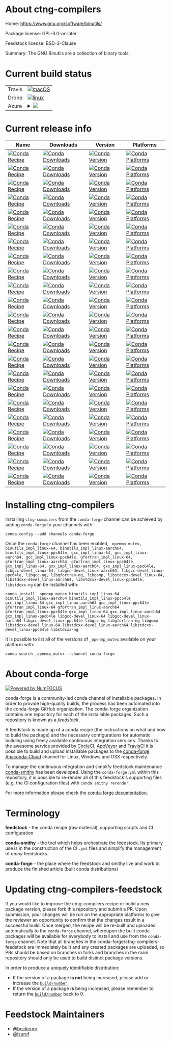 About ctng-compilers
====================

Home: https://www.gnu.org/software/binutils/

Package license: GPL-3.0-or-later

Feedstock license: BSD-3-Clause

Summary: The GNU Binutils are a collection of binary tools.



Current build status
====================


<table><tr>
    <td>Travis</td>
    <td>
      <a href="https://travis-ci.com/conda-forge/ctng-compilers-feedstock">
        <img alt="macOS" src="https://img.shields.io/travis/com/conda-forge/ctng-compilers-feedstock/master.svg?label=macOS">
      </a>
    </td>
  </tr><tr>
    <td>Drone</td>
    <td>
      <a href="https://cloud.drone.io/conda-forge/ctng-compilers-feedstock">
        <img alt="linux" src="https://img.shields.io/drone/build/conda-forge/ctng-compilers-feedstock/master.svg?label=Linux">
      </a>
    </td>
  </tr>
    
  <tr>
    <td>Azure</td>
    <td>
      <details>
        <summary>
          <a href="https://dev.azure.com/conda-forge/feedstock-builds/_build/latest?definitionId=8107&branchName=master">
            <img src="https://dev.azure.com/conda-forge/feedstock-builds/_apis/build/status/ctng-compilers-feedstock?branchName=master">
          </a>
        </summary>
        <table>
          <thead><tr><th>Variant</th><th>Status</th></tr></thead>
          <tbody><tr>
              <td>linux_64_ctng_binutils2.29.1ctng_cpu_archaarch64ctng_gcc7.5.0ctng_target_platformlinux-aarch64old_ctng_vendorconda_cos7target_platformlinux-64</td>
              <td>
                <a href="https://dev.azure.com/conda-forge/feedstock-builds/_build/latest?definitionId=8107&branchName=master">
                  <img src="https://dev.azure.com/conda-forge/feedstock-builds/_apis/build/status/ctng-compilers-feedstock?branchName=master&jobName=linux&configuration=linux_64_ctng_binutils2.29.1ctng_cpu_archaarch64ctng_gcc7.5.0ctng_target_platformlinux-aarch64old_ctng_vendorconda_cos7target_platformlinux-64" alt="variant">
                </a>
              </td>
            </tr><tr>
              <td>linux_64_ctng_binutils2.29.1ctng_cpu_archaarch64ctng_gcc8.4.0ctng_target_platformlinux-aarch64old_ctng_vendorconda_cos7target_platformlinux-64</td>
              <td>
                <a href="https://dev.azure.com/conda-forge/feedstock-builds/_build/latest?definitionId=8107&branchName=master">
                  <img src="https://dev.azure.com/conda-forge/feedstock-builds/_apis/build/status/ctng-compilers-feedstock?branchName=master&jobName=linux&configuration=linux_64_ctng_binutils2.29.1ctng_cpu_archaarch64ctng_gcc8.4.0ctng_target_platformlinux-aarch64old_ctng_vendorconda_cos7target_platformlinux-64" alt="variant">
                </a>
              </td>
            </tr><tr>
              <td>linux_64_ctng_binutils2.29.1ctng_cpu_archaarch64ctng_gcc9.3.0ctng_target_platformlinux-aarch64old_ctng_vendorconda_cos7target_platformlinux-64</td>
              <td>
                <a href="https://dev.azure.com/conda-forge/feedstock-builds/_build/latest?definitionId=8107&branchName=master">
                  <img src="https://dev.azure.com/conda-forge/feedstock-builds/_apis/build/status/ctng-compilers-feedstock?branchName=master&jobName=linux&configuration=linux_64_ctng_binutils2.29.1ctng_cpu_archaarch64ctng_gcc9.3.0ctng_target_platformlinux-aarch64old_ctng_vendorconda_cos7target_platformlinux-64" alt="variant">
                </a>
              </td>
            </tr><tr>
              <td>linux_64_ctng_binutils2.31.1ctng_cpu_archpowerpc64lectng_gcc7.5.0ctng_target_platformlinux-ppc64leold_ctng_vendorconda_cos7target_platformlinux-64</td>
              <td>
                <a href="https://dev.azure.com/conda-forge/feedstock-builds/_build/latest?definitionId=8107&branchName=master">
                  <img src="https://dev.azure.com/conda-forge/feedstock-builds/_apis/build/status/ctng-compilers-feedstock?branchName=master&jobName=linux&configuration=linux_64_ctng_binutils2.31.1ctng_cpu_archpowerpc64lectng_gcc7.5.0ctng_target_platformlinux-ppc64leold_ctng_vendorconda_cos7target_platformlinux-64" alt="variant">
                </a>
              </td>
            </tr><tr>
              <td>linux_64_ctng_binutils2.31.1ctng_cpu_archpowerpc64lectng_gcc8.4.0ctng_target_platformlinux-ppc64leold_ctng_vendorconda_cos7target_platformlinux-64</td>
              <td>
                <a href="https://dev.azure.com/conda-forge/feedstock-builds/_build/latest?definitionId=8107&branchName=master">
                  <img src="https://dev.azure.com/conda-forge/feedstock-builds/_apis/build/status/ctng-compilers-feedstock?branchName=master&jobName=linux&configuration=linux_64_ctng_binutils2.31.1ctng_cpu_archpowerpc64lectng_gcc8.4.0ctng_target_platformlinux-ppc64leold_ctng_vendorconda_cos7target_platformlinux-64" alt="variant">
                </a>
              </td>
            </tr><tr>
              <td>linux_64_ctng_binutils2.31.1ctng_cpu_archpowerpc64lectng_gcc9.3.0ctng_target_platformlinux-ppc64leold_ctng_vendorconda_cos7target_platformlinux-64</td>
              <td>
                <a href="https://dev.azure.com/conda-forge/feedstock-builds/_build/latest?definitionId=8107&branchName=master">
                  <img src="https://dev.azure.com/conda-forge/feedstock-builds/_apis/build/status/ctng-compilers-feedstock?branchName=master&jobName=linux&configuration=linux_64_ctng_binutils2.31.1ctng_cpu_archpowerpc64lectng_gcc9.3.0ctng_target_platformlinux-ppc64leold_ctng_vendorconda_cos7target_platformlinux-64" alt="variant">
                </a>
              </td>
            </tr><tr>
              <td>linux_64_ctng_binutils2.31.1ctng_cpu_archx86_64ctng_gcc7.5.0ctng_target_platformlinux-64old_ctng_vendorconda_cos6target_platformlinux-64</td>
              <td>
                <a href="https://dev.azure.com/conda-forge/feedstock-builds/_build/latest?definitionId=8107&branchName=master">
                  <img src="https://dev.azure.com/conda-forge/feedstock-builds/_apis/build/status/ctng-compilers-feedstock?branchName=master&jobName=linux&configuration=linux_64_ctng_binutils2.31.1ctng_cpu_archx86_64ctng_gcc7.5.0ctng_target_platformlinux-64old_ctng_vendorconda_cos6target_platformlinux-64" alt="variant">
                </a>
              </td>
            </tr><tr>
              <td>linux_64_ctng_binutils2.31.1ctng_cpu_archx86_64ctng_gcc8.4.0ctng_target_platformlinux-64old_ctng_vendorconda_cos6target_platformlinux-64</td>
              <td>
                <a href="https://dev.azure.com/conda-forge/feedstock-builds/_build/latest?definitionId=8107&branchName=master">
                  <img src="https://dev.azure.com/conda-forge/feedstock-builds/_apis/build/status/ctng-compilers-feedstock?branchName=master&jobName=linux&configuration=linux_64_ctng_binutils2.31.1ctng_cpu_archx86_64ctng_gcc8.4.0ctng_target_platformlinux-64old_ctng_vendorconda_cos6target_platformlinux-64" alt="variant">
                </a>
              </td>
            </tr><tr>
              <td>linux_64_ctng_binutils2.31.1ctng_cpu_archx86_64ctng_gcc9.3.0ctng_target_platformlinux-64old_ctng_vendorconda_cos6target_platformlinux-64</td>
              <td>
                <a href="https://dev.azure.com/conda-forge/feedstock-builds/_build/latest?definitionId=8107&branchName=master">
                  <img src="https://dev.azure.com/conda-forge/feedstock-builds/_apis/build/status/ctng-compilers-feedstock?branchName=master&jobName=linux&configuration=linux_64_ctng_binutils2.31.1ctng_cpu_archx86_64ctng_gcc9.3.0ctng_target_platformlinux-64old_ctng_vendorconda_cos6target_platformlinux-64" alt="variant">
                </a>
              </td>
            </tr><tr>
              <td>linux_aarch64_ctng_binutils2.29.1ctng_cpu_archaarch64ctng_gcc7.5.0ctng_target_platformlinux-aarch64old_ctng_vendorconda_cos7target_platformlinux-aarch64</td>
              <td>
                <a href="https://dev.azure.com/conda-forge/feedstock-builds/_build/latest?definitionId=8107&branchName=master">
                  <img src="https://dev.azure.com/conda-forge/feedstock-builds/_apis/build/status/ctng-compilers-feedstock?branchName=master&jobName=linux&configuration=linux_aarch64_ctng_binutils2.29.1ctng_cpu_archaarch64ctng_gcc7.5.0ctng_target_platformlinux-aarch64old_ctng_vendorconda_cos7target_platformlinux-aarch64" alt="variant">
                </a>
              </td>
            </tr><tr>
              <td>linux_aarch64_ctng_binutils2.29.1ctng_cpu_archaarch64ctng_gcc8.4.0ctng_target_platformlinux-aarch64old_ctng_vendorconda_cos7target_platformlinux-aarch64</td>
              <td>
                <a href="https://dev.azure.com/conda-forge/feedstock-builds/_build/latest?definitionId=8107&branchName=master">
                  <img src="https://dev.azure.com/conda-forge/feedstock-builds/_apis/build/status/ctng-compilers-feedstock?branchName=master&jobName=linux&configuration=linux_aarch64_ctng_binutils2.29.1ctng_cpu_archaarch64ctng_gcc8.4.0ctng_target_platformlinux-aarch64old_ctng_vendorconda_cos7target_platformlinux-aarch64" alt="variant">
                </a>
              </td>
            </tr><tr>
              <td>linux_aarch64_ctng_binutils2.29.1ctng_cpu_archaarch64ctng_gcc9.3.0ctng_target_platformlinux-aarch64old_ctng_vendorconda_cos7target_platformlinux-aarch64</td>
              <td>
                <a href="https://dev.azure.com/conda-forge/feedstock-builds/_build/latest?definitionId=8107&branchName=master">
                  <img src="https://dev.azure.com/conda-forge/feedstock-builds/_apis/build/status/ctng-compilers-feedstock?branchName=master&jobName=linux&configuration=linux_aarch64_ctng_binutils2.29.1ctng_cpu_archaarch64ctng_gcc9.3.0ctng_target_platformlinux-aarch64old_ctng_vendorconda_cos7target_platformlinux-aarch64" alt="variant">
                </a>
              </td>
            </tr><tr>
              <td>linux_ppc64le_ctng_binutils2.31.1ctng_cpu_archpowerpc64lectng_gcc7.5.0ctng_target_platformlinux-ppc64leold_ctng_vendorconda_cos7target_platformlinux-ppc64le</td>
              <td>
                <a href="https://dev.azure.com/conda-forge/feedstock-builds/_build/latest?definitionId=8107&branchName=master">
                  <img src="https://dev.azure.com/conda-forge/feedstock-builds/_apis/build/status/ctng-compilers-feedstock?branchName=master&jobName=linux&configuration=linux_ppc64le_ctng_binutils2.31.1ctng_cpu_archpowerpc64lectng_gcc7.5.0ctng_target_platformlinux-ppc64leold_ctng_vendorconda_cos7target_platformlinux-ppc64le" alt="variant">
                </a>
              </td>
            </tr><tr>
              <td>linux_ppc64le_ctng_binutils2.31.1ctng_cpu_archpowerpc64lectng_gcc8.4.0ctng_target_platformlinux-ppc64leold_ctng_vendorconda_cos7target_platformlinux-ppc64le</td>
              <td>
                <a href="https://dev.azure.com/conda-forge/feedstock-builds/_build/latest?definitionId=8107&branchName=master">
                  <img src="https://dev.azure.com/conda-forge/feedstock-builds/_apis/build/status/ctng-compilers-feedstock?branchName=master&jobName=linux&configuration=linux_ppc64le_ctng_binutils2.31.1ctng_cpu_archpowerpc64lectng_gcc8.4.0ctng_target_platformlinux-ppc64leold_ctng_vendorconda_cos7target_platformlinux-ppc64le" alt="variant">
                </a>
              </td>
            </tr><tr>
              <td>linux_ppc64le_ctng_binutils2.31.1ctng_cpu_archpowerpc64lectng_gcc9.3.0ctng_target_platformlinux-ppc64leold_ctng_vendorconda_cos7target_platformlinux-ppc64le</td>
              <td>
                <a href="https://dev.azure.com/conda-forge/feedstock-builds/_build/latest?definitionId=8107&branchName=master">
                  <img src="https://dev.azure.com/conda-forge/feedstock-builds/_apis/build/status/ctng-compilers-feedstock?branchName=master&jobName=linux&configuration=linux_ppc64le_ctng_binutils2.31.1ctng_cpu_archpowerpc64lectng_gcc9.3.0ctng_target_platformlinux-ppc64leold_ctng_vendorconda_cos7target_platformlinux-ppc64le" alt="variant">
                </a>
              </td>
            </tr>
          </tbody>
        </table>
      </details>
    </td>
  </tr>
</table>

Current release info
====================

| Name | Downloads | Version | Platforms |
| --- | --- | --- | --- |
| [![Conda Recipe](https://img.shields.io/badge/recipe-_openmp_mutex-green.svg)](https://anaconda.org/conda-forge/_openmp_mutex) | [![Conda Downloads](https://img.shields.io/conda/dn/conda-forge/_openmp_mutex.svg)](https://anaconda.org/conda-forge/_openmp_mutex) | [![Conda Version](https://img.shields.io/conda/vn/conda-forge/_openmp_mutex.svg)](https://anaconda.org/conda-forge/_openmp_mutex) | [![Conda Platforms](https://img.shields.io/conda/pn/conda-forge/_openmp_mutex.svg)](https://anaconda.org/conda-forge/_openmp_mutex) |
| [![Conda Recipe](https://img.shields.io/badge/recipe-binutils_impl_linux--64-green.svg)](https://anaconda.org/conda-forge/binutils_impl_linux-64) | [![Conda Downloads](https://img.shields.io/conda/dn/conda-forge/binutils_impl_linux-64.svg)](https://anaconda.org/conda-forge/binutils_impl_linux-64) | [![Conda Version](https://img.shields.io/conda/vn/conda-forge/binutils_impl_linux-64.svg)](https://anaconda.org/conda-forge/binutils_impl_linux-64) | [![Conda Platforms](https://img.shields.io/conda/pn/conda-forge/binutils_impl_linux-64.svg)](https://anaconda.org/conda-forge/binutils_impl_linux-64) |
| [![Conda Recipe](https://img.shields.io/badge/recipe-binutils_impl_linux--aarch64-green.svg)](https://anaconda.org/conda-forge/binutils_impl_linux-aarch64) | [![Conda Downloads](https://img.shields.io/conda/dn/conda-forge/binutils_impl_linux-aarch64.svg)](https://anaconda.org/conda-forge/binutils_impl_linux-aarch64) | [![Conda Version](https://img.shields.io/conda/vn/conda-forge/binutils_impl_linux-aarch64.svg)](https://anaconda.org/conda-forge/binutils_impl_linux-aarch64) | [![Conda Platforms](https://img.shields.io/conda/pn/conda-forge/binutils_impl_linux-aarch64.svg)](https://anaconda.org/conda-forge/binutils_impl_linux-aarch64) |
| [![Conda Recipe](https://img.shields.io/badge/recipe-binutils_impl_linux--ppc64le-green.svg)](https://anaconda.org/conda-forge/binutils_impl_linux-ppc64le) | [![Conda Downloads](https://img.shields.io/conda/dn/conda-forge/binutils_impl_linux-ppc64le.svg)](https://anaconda.org/conda-forge/binutils_impl_linux-ppc64le) | [![Conda Version](https://img.shields.io/conda/vn/conda-forge/binutils_impl_linux-ppc64le.svg)](https://anaconda.org/conda-forge/binutils_impl_linux-ppc64le) | [![Conda Platforms](https://img.shields.io/conda/pn/conda-forge/binutils_impl_linux-ppc64le.svg)](https://anaconda.org/conda-forge/binutils_impl_linux-ppc64le) |
| [![Conda Recipe](https://img.shields.io/badge/recipe-gcc_impl_linux--64-green.svg)](https://anaconda.org/conda-forge/gcc_impl_linux-64) | [![Conda Downloads](https://img.shields.io/conda/dn/conda-forge/gcc_impl_linux-64.svg)](https://anaconda.org/conda-forge/gcc_impl_linux-64) | [![Conda Version](https://img.shields.io/conda/vn/conda-forge/gcc_impl_linux-64.svg)](https://anaconda.org/conda-forge/gcc_impl_linux-64) | [![Conda Platforms](https://img.shields.io/conda/pn/conda-forge/gcc_impl_linux-64.svg)](https://anaconda.org/conda-forge/gcc_impl_linux-64) |
| [![Conda Recipe](https://img.shields.io/badge/recipe-gcc_impl_linux--aarch64-green.svg)](https://anaconda.org/conda-forge/gcc_impl_linux-aarch64) | [![Conda Downloads](https://img.shields.io/conda/dn/conda-forge/gcc_impl_linux-aarch64.svg)](https://anaconda.org/conda-forge/gcc_impl_linux-aarch64) | [![Conda Version](https://img.shields.io/conda/vn/conda-forge/gcc_impl_linux-aarch64.svg)](https://anaconda.org/conda-forge/gcc_impl_linux-aarch64) | [![Conda Platforms](https://img.shields.io/conda/pn/conda-forge/gcc_impl_linux-aarch64.svg)](https://anaconda.org/conda-forge/gcc_impl_linux-aarch64) |
| [![Conda Recipe](https://img.shields.io/badge/recipe-gcc_impl_linux--ppc64le-green.svg)](https://anaconda.org/conda-forge/gcc_impl_linux-ppc64le) | [![Conda Downloads](https://img.shields.io/conda/dn/conda-forge/gcc_impl_linux-ppc64le.svg)](https://anaconda.org/conda-forge/gcc_impl_linux-ppc64le) | [![Conda Version](https://img.shields.io/conda/vn/conda-forge/gcc_impl_linux-ppc64le.svg)](https://anaconda.org/conda-forge/gcc_impl_linux-ppc64le) | [![Conda Platforms](https://img.shields.io/conda/pn/conda-forge/gcc_impl_linux-ppc64le.svg)](https://anaconda.org/conda-forge/gcc_impl_linux-ppc64le) |
| [![Conda Recipe](https://img.shields.io/badge/recipe-gfortran_impl_linux--64-green.svg)](https://anaconda.org/conda-forge/gfortran_impl_linux-64) | [![Conda Downloads](https://img.shields.io/conda/dn/conda-forge/gfortran_impl_linux-64.svg)](https://anaconda.org/conda-forge/gfortran_impl_linux-64) | [![Conda Version](https://img.shields.io/conda/vn/conda-forge/gfortran_impl_linux-64.svg)](https://anaconda.org/conda-forge/gfortran_impl_linux-64) | [![Conda Platforms](https://img.shields.io/conda/pn/conda-forge/gfortran_impl_linux-64.svg)](https://anaconda.org/conda-forge/gfortran_impl_linux-64) |
| [![Conda Recipe](https://img.shields.io/badge/recipe-gfortran_impl_linux--aarch64-green.svg)](https://anaconda.org/conda-forge/gfortran_impl_linux-aarch64) | [![Conda Downloads](https://img.shields.io/conda/dn/conda-forge/gfortran_impl_linux-aarch64.svg)](https://anaconda.org/conda-forge/gfortran_impl_linux-aarch64) | [![Conda Version](https://img.shields.io/conda/vn/conda-forge/gfortran_impl_linux-aarch64.svg)](https://anaconda.org/conda-forge/gfortran_impl_linux-aarch64) | [![Conda Platforms](https://img.shields.io/conda/pn/conda-forge/gfortran_impl_linux-aarch64.svg)](https://anaconda.org/conda-forge/gfortran_impl_linux-aarch64) |
| [![Conda Recipe](https://img.shields.io/badge/recipe-gfortran_impl_linux--ppc64le-green.svg)](https://anaconda.org/conda-forge/gfortran_impl_linux-ppc64le) | [![Conda Downloads](https://img.shields.io/conda/dn/conda-forge/gfortran_impl_linux-ppc64le.svg)](https://anaconda.org/conda-forge/gfortran_impl_linux-ppc64le) | [![Conda Version](https://img.shields.io/conda/vn/conda-forge/gfortran_impl_linux-ppc64le.svg)](https://anaconda.org/conda-forge/gfortran_impl_linux-ppc64le) | [![Conda Platforms](https://img.shields.io/conda/pn/conda-forge/gfortran_impl_linux-ppc64le.svg)](https://anaconda.org/conda-forge/gfortran_impl_linux-ppc64le) |
| [![Conda Recipe](https://img.shields.io/badge/recipe-gxx_impl_linux--64-green.svg)](https://anaconda.org/conda-forge/gxx_impl_linux-64) | [![Conda Downloads](https://img.shields.io/conda/dn/conda-forge/gxx_impl_linux-64.svg)](https://anaconda.org/conda-forge/gxx_impl_linux-64) | [![Conda Version](https://img.shields.io/conda/vn/conda-forge/gxx_impl_linux-64.svg)](https://anaconda.org/conda-forge/gxx_impl_linux-64) | [![Conda Platforms](https://img.shields.io/conda/pn/conda-forge/gxx_impl_linux-64.svg)](https://anaconda.org/conda-forge/gxx_impl_linux-64) |
| [![Conda Recipe](https://img.shields.io/badge/recipe-gxx_impl_linux--aarch64-green.svg)](https://anaconda.org/conda-forge/gxx_impl_linux-aarch64) | [![Conda Downloads](https://img.shields.io/conda/dn/conda-forge/gxx_impl_linux-aarch64.svg)](https://anaconda.org/conda-forge/gxx_impl_linux-aarch64) | [![Conda Version](https://img.shields.io/conda/vn/conda-forge/gxx_impl_linux-aarch64.svg)](https://anaconda.org/conda-forge/gxx_impl_linux-aarch64) | [![Conda Platforms](https://img.shields.io/conda/pn/conda-forge/gxx_impl_linux-aarch64.svg)](https://anaconda.org/conda-forge/gxx_impl_linux-aarch64) |
| [![Conda Recipe](https://img.shields.io/badge/recipe-gxx_impl_linux--ppc64le-green.svg)](https://anaconda.org/conda-forge/gxx_impl_linux-ppc64le) | [![Conda Downloads](https://img.shields.io/conda/dn/conda-forge/gxx_impl_linux-ppc64le.svg)](https://anaconda.org/conda-forge/gxx_impl_linux-ppc64le) | [![Conda Version](https://img.shields.io/conda/vn/conda-forge/gxx_impl_linux-ppc64le.svg)](https://anaconda.org/conda-forge/gxx_impl_linux-ppc64le) | [![Conda Platforms](https://img.shields.io/conda/pn/conda-forge/gxx_impl_linux-ppc64le.svg)](https://anaconda.org/conda-forge/gxx_impl_linux-ppc64le) |
| [![Conda Recipe](https://img.shields.io/badge/recipe-libgcc--devel_linux--64-green.svg)](https://anaconda.org/conda-forge/libgcc-devel_linux-64) | [![Conda Downloads](https://img.shields.io/conda/dn/conda-forge/libgcc-devel_linux-64.svg)](https://anaconda.org/conda-forge/libgcc-devel_linux-64) | [![Conda Version](https://img.shields.io/conda/vn/conda-forge/libgcc-devel_linux-64.svg)](https://anaconda.org/conda-forge/libgcc-devel_linux-64) | [![Conda Platforms](https://img.shields.io/conda/pn/conda-forge/libgcc-devel_linux-64.svg)](https://anaconda.org/conda-forge/libgcc-devel_linux-64) |
| [![Conda Recipe](https://img.shields.io/badge/recipe-libgcc--devel_linux--aarch64-green.svg)](https://anaconda.org/conda-forge/libgcc-devel_linux-aarch64) | [![Conda Downloads](https://img.shields.io/conda/dn/conda-forge/libgcc-devel_linux-aarch64.svg)](https://anaconda.org/conda-forge/libgcc-devel_linux-aarch64) | [![Conda Version](https://img.shields.io/conda/vn/conda-forge/libgcc-devel_linux-aarch64.svg)](https://anaconda.org/conda-forge/libgcc-devel_linux-aarch64) | [![Conda Platforms](https://img.shields.io/conda/pn/conda-forge/libgcc-devel_linux-aarch64.svg)](https://anaconda.org/conda-forge/libgcc-devel_linux-aarch64) |
| [![Conda Recipe](https://img.shields.io/badge/recipe-libgcc--devel_linux--ppc64le-green.svg)](https://anaconda.org/conda-forge/libgcc-devel_linux-ppc64le) | [![Conda Downloads](https://img.shields.io/conda/dn/conda-forge/libgcc-devel_linux-ppc64le.svg)](https://anaconda.org/conda-forge/libgcc-devel_linux-ppc64le) | [![Conda Version](https://img.shields.io/conda/vn/conda-forge/libgcc-devel_linux-ppc64le.svg)](https://anaconda.org/conda-forge/libgcc-devel_linux-ppc64le) | [![Conda Platforms](https://img.shields.io/conda/pn/conda-forge/libgcc-devel_linux-ppc64le.svg)](https://anaconda.org/conda-forge/libgcc-devel_linux-ppc64le) |
| [![Conda Recipe](https://img.shields.io/badge/recipe-libgcc--ng-green.svg)](https://anaconda.org/conda-forge/libgcc-ng) | [![Conda Downloads](https://img.shields.io/conda/dn/conda-forge/libgcc-ng.svg)](https://anaconda.org/conda-forge/libgcc-ng) | [![Conda Version](https://img.shields.io/conda/vn/conda-forge/libgcc-ng.svg)](https://anaconda.org/conda-forge/libgcc-ng) | [![Conda Platforms](https://img.shields.io/conda/pn/conda-forge/libgcc-ng.svg)](https://anaconda.org/conda-forge/libgcc-ng) |
| [![Conda Recipe](https://img.shields.io/badge/recipe-libgfortran--ng-green.svg)](https://anaconda.org/conda-forge/libgfortran-ng) | [![Conda Downloads](https://img.shields.io/conda/dn/conda-forge/libgfortran-ng.svg)](https://anaconda.org/conda-forge/libgfortran-ng) | [![Conda Version](https://img.shields.io/conda/vn/conda-forge/libgfortran-ng.svg)](https://anaconda.org/conda-forge/libgfortran-ng) | [![Conda Platforms](https://img.shields.io/conda/pn/conda-forge/libgfortran-ng.svg)](https://anaconda.org/conda-forge/libgfortran-ng) |
| [![Conda Recipe](https://img.shields.io/badge/recipe-libgomp-green.svg)](https://anaconda.org/conda-forge/libgomp) | [![Conda Downloads](https://img.shields.io/conda/dn/conda-forge/libgomp.svg)](https://anaconda.org/conda-forge/libgomp) | [![Conda Version](https://img.shields.io/conda/vn/conda-forge/libgomp.svg)](https://anaconda.org/conda-forge/libgomp) | [![Conda Platforms](https://img.shields.io/conda/pn/conda-forge/libgomp.svg)](https://anaconda.org/conda-forge/libgomp) |
| [![Conda Recipe](https://img.shields.io/badge/recipe-libstdcxx--devel_linux--64-green.svg)](https://anaconda.org/conda-forge/libstdcxx-devel_linux-64) | [![Conda Downloads](https://img.shields.io/conda/dn/conda-forge/libstdcxx-devel_linux-64.svg)](https://anaconda.org/conda-forge/libstdcxx-devel_linux-64) | [![Conda Version](https://img.shields.io/conda/vn/conda-forge/libstdcxx-devel_linux-64.svg)](https://anaconda.org/conda-forge/libstdcxx-devel_linux-64) | [![Conda Platforms](https://img.shields.io/conda/pn/conda-forge/libstdcxx-devel_linux-64.svg)](https://anaconda.org/conda-forge/libstdcxx-devel_linux-64) |
| [![Conda Recipe](https://img.shields.io/badge/recipe-libstdcxx--devel_linux--aarch64-green.svg)](https://anaconda.org/conda-forge/libstdcxx-devel_linux-aarch64) | [![Conda Downloads](https://img.shields.io/conda/dn/conda-forge/libstdcxx-devel_linux-aarch64.svg)](https://anaconda.org/conda-forge/libstdcxx-devel_linux-aarch64) | [![Conda Version](https://img.shields.io/conda/vn/conda-forge/libstdcxx-devel_linux-aarch64.svg)](https://anaconda.org/conda-forge/libstdcxx-devel_linux-aarch64) | [![Conda Platforms](https://img.shields.io/conda/pn/conda-forge/libstdcxx-devel_linux-aarch64.svg)](https://anaconda.org/conda-forge/libstdcxx-devel_linux-aarch64) |
| [![Conda Recipe](https://img.shields.io/badge/recipe-libstdcxx--devel_linux--ppc64le-green.svg)](https://anaconda.org/conda-forge/libstdcxx-devel_linux-ppc64le) | [![Conda Downloads](https://img.shields.io/conda/dn/conda-forge/libstdcxx-devel_linux-ppc64le.svg)](https://anaconda.org/conda-forge/libstdcxx-devel_linux-ppc64le) | [![Conda Version](https://img.shields.io/conda/vn/conda-forge/libstdcxx-devel_linux-ppc64le.svg)](https://anaconda.org/conda-forge/libstdcxx-devel_linux-ppc64le) | [![Conda Platforms](https://img.shields.io/conda/pn/conda-forge/libstdcxx-devel_linux-ppc64le.svg)](https://anaconda.org/conda-forge/libstdcxx-devel_linux-ppc64le) |
| [![Conda Recipe](https://img.shields.io/badge/recipe-libstdcxx--ng-green.svg)](https://anaconda.org/conda-forge/libstdcxx-ng) | [![Conda Downloads](https://img.shields.io/conda/dn/conda-forge/libstdcxx-ng.svg)](https://anaconda.org/conda-forge/libstdcxx-ng) | [![Conda Version](https://img.shields.io/conda/vn/conda-forge/libstdcxx-ng.svg)](https://anaconda.org/conda-forge/libstdcxx-ng) | [![Conda Platforms](https://img.shields.io/conda/pn/conda-forge/libstdcxx-ng.svg)](https://anaconda.org/conda-forge/libstdcxx-ng) |

Installing ctng-compilers
=========================

Installing `ctng-compilers` from the `conda-forge` channel can be achieved by adding `conda-forge` to your channels with:

```
conda config --add channels conda-forge
```

Once the `conda-forge` channel has been enabled, `_openmp_mutex, binutils_impl_linux-64, binutils_impl_linux-aarch64, binutils_impl_linux-ppc64le, gcc_impl_linux-64, gcc_impl_linux-aarch64, gcc_impl_linux-ppc64le, gfortran_impl_linux-64, gfortran_impl_linux-aarch64, gfortran_impl_linux-ppc64le, gxx_impl_linux-64, gxx_impl_linux-aarch64, gxx_impl_linux-ppc64le, libgcc-devel_linux-64, libgcc-devel_linux-aarch64, libgcc-devel_linux-ppc64le, libgcc-ng, libgfortran-ng, libgomp, libstdcxx-devel_linux-64, libstdcxx-devel_linux-aarch64, libstdcxx-devel_linux-ppc64le, libstdcxx-ng` can be installed with:

```
conda install _openmp_mutex binutils_impl_linux-64 binutils_impl_linux-aarch64 binutils_impl_linux-ppc64le gcc_impl_linux-64 gcc_impl_linux-aarch64 gcc_impl_linux-ppc64le gfortran_impl_linux-64 gfortran_impl_linux-aarch64 gfortran_impl_linux-ppc64le gxx_impl_linux-64 gxx_impl_linux-aarch64 gxx_impl_linux-ppc64le libgcc-devel_linux-64 libgcc-devel_linux-aarch64 libgcc-devel_linux-ppc64le libgcc-ng libgfortran-ng libgomp libstdcxx-devel_linux-64 libstdcxx-devel_linux-aarch64 libstdcxx-devel_linux-ppc64le libstdcxx-ng
```

It is possible to list all of the versions of `_openmp_mutex` available on your platform with:

```
conda search _openmp_mutex --channel conda-forge
```


About conda-forge
=================

[![Powered by NumFOCUS](https://img.shields.io/badge/powered%20by-NumFOCUS-orange.svg?style=flat&colorA=E1523D&colorB=007D8A)](http://numfocus.org)

conda-forge is a community-led conda channel of installable packages.
In order to provide high-quality builds, the process has been automated into the
conda-forge GitHub organization. The conda-forge organization contains one repository
for each of the installable packages. Such a repository is known as a *feedstock*.

A feedstock is made up of a conda recipe (the instructions on what and how to build
the package) and the necessary configurations for automatic building using freely
available continuous integration services. Thanks to the awesome service provided by
[CircleCI](https://circleci.com/), [AppVeyor](https://www.appveyor.com/)
and [TravisCI](https://travis-ci.com/) it is possible to build and upload installable
packages to the [conda-forge](https://anaconda.org/conda-forge)
[Anaconda-Cloud](https://anaconda.org/) channel for Linux, Windows and OSX respectively.

To manage the continuous integration and simplify feedstock maintenance
[conda-smithy](https://github.com/conda-forge/conda-smithy) has been developed.
Using the ``conda-forge.yml`` within this repository, it is possible to re-render all of
this feedstock's supporting files (e.g. the CI configuration files) with ``conda smithy rerender``.

For more information please check the [conda-forge documentation](https://conda-forge.org/docs/).

Terminology
===========

**feedstock** - the conda recipe (raw material), supporting scripts and CI configuration.

**conda-smithy** - the tool which helps orchestrate the feedstock.
                   Its primary use is in the construction of the CI ``.yml`` files
                   and simplify the management of *many* feedstocks.

**conda-forge** - the place where the feedstock and smithy live and work to
                  produce the finished article (built conda distributions)


Updating ctng-compilers-feedstock
=================================

If you would like to improve the ctng-compilers recipe or build a new
package version, please fork this repository and submit a PR. Upon submission,
your changes will be run on the appropriate platforms to give the reviewer an
opportunity to confirm that the changes result in a successful build. Once
merged, the recipe will be re-built and uploaded automatically to the
`conda-forge` channel, whereupon the built conda packages will be available for
everybody to install and use from the `conda-forge` channel.
Note that all branches in the conda-forge/ctng-compilers-feedstock are
immediately built and any created packages are uploaded, so PRs should be based
on branches in forks and branches in the main repository should only be used to
build distinct package versions.

In order to produce a uniquely identifiable distribution:
 * If the version of a package **is not** being increased, please add or increase
   the [``build/number``](https://conda.io/docs/user-guide/tasks/build-packages/define-metadata.html#build-number-and-string).
 * If the version of a package **is** being increased, please remember to return
   the [``build/number``](https://conda.io/docs/user-guide/tasks/build-packages/define-metadata.html#build-number-and-string)
   back to 0.

Feedstock Maintainers
=====================

* [@beckermr](https://github.com/beckermr/)
* [@isuruf](https://github.com/isuruf/)

